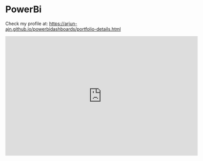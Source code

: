 # PowerBi

Check my profile at: https://arjun-ajn.github.io/powerbidashboards/portfolio-details.html

<iframe title="OTT Insights" width="600" height="373.5" src="https://app.powerbi.com/view?r=eyJrIjoiZjI3OWJjZGUtYmRjNy00OGRmLWJkYzYtZTRjOTlkZGM0Yzg4IiwidCI6IjNjNTA2ZDNhLTU5YWMtNDA5MC05MDM0LWExMjMwZTVjNGZjMCIsImMiOjN9&pageName=ReportSectione27fffffe509d08e291a" frameborder="0" allowFullScreen="true"></iframe>
